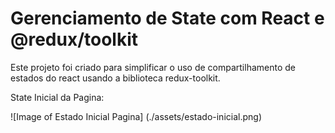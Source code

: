# Gerenciamento de State com React e @redux/toolkit

Este projeto foi criado para simplificar o uso de compartilhamento de estados do react usando a biblioteca redux-toolkit.

State Inicial da Pagina:

![Image of Estado Inicial Pagina]
(./assets/estado-inicial.png)